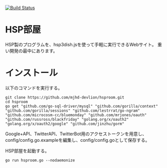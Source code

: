 [![Build Status](https://drone.io/github.com/mjhd-devlion/hsproom/status.png)](https://drone.io/github.com/mjhd-devlion/hsproom/latest)

# HSP部屋
HSP製のプログラムを、hsp3dish.jsを使って手軽に実行できるWebサイト。
重い開発の最中にあります。

# インストール

以下のコマンドを実行する。
```
git clone https://github.com/mjhd-devlion/hsproom.git
cd hsproom
go get "github.com/go-sql-driver/mysql" "github.com/gorilla/context" "github.com/gorilla/sessions" "github.com/lestrrat/go-ngram" "github.com/microcosm-cc/bluemonday" "github.com/mrjones/oauth" "github.com/russross/blackfriday" "golang.org/x/oauth2" "golang.org/x/oauth2/google" "github.com/jinzhu/gorm"
```

Google+API、TwitterAPI、TwitterBot用のアクセストークンを用意し、config/config.go.exampleを編集し、config/config.goとして保存する。

HSP部屋を起動する。
```
go run hsproom.go --nodaemonize
```
